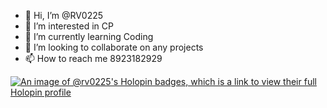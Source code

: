 - 👋 Hi, I’m @RV0225
- 👀 I’m interested in CP
- 🌱 I’m currently learning Coding
- 💞️ I’m looking to collaborate on any projects
- 📫 How to reach me 8923182929

<!---
RV0225/RV0225 is a ✨ special ✨ repository because its `README.md` (this file) appears on your GitHub profile.
You can click the Preview link to take a look at your changes.
--->
[![An image of @rv0225's Holopin badges, which is a link to view their full Holopin profile](https://holopin.me/rv0225)](https://holopin.io/@rv0225)
